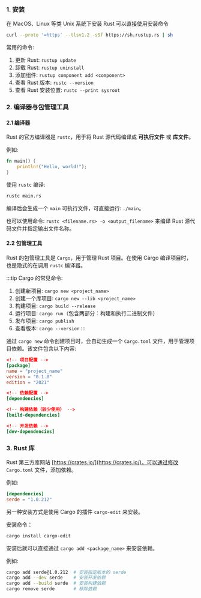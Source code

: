 ### 1. 安装

在 MacOS、Linux 等类 Unix 系统下安装 Rust 可以直接使用安装命令

```bash
curl --proto '=https' --tlsv1.2 -sSf https://sh.rustup.rs | sh
```

常用的命令:

1. 更新 Rust: `rustup update`
2. 卸载 Rust: `rustup uninstall`
3. 添加组件: `rustup component add <component>`
4. 查看 Rust 版本: `rustc --version`
5. 查看 Rust 安装位置: `rustc --print sysroot`

### 2. 编译器与包管理工具

#### 2.1 编译器

Rust 的官方编译器是 `rustc`，用于将 Rust 源代码编译成 **可执行文件** 或 **库文件**。

例如:

```rust
fn main() {
    println!("Hello, world!");
}
```

使用 `rustc` 编译:

```bash
rustc main.rs
```

编译后会生成一个 `main` 可执行文件，可直接运行: `./main`。

也可以使用命令: `rustc <filename.rs> -o <output_filename>` 来编译 Rust 源代码文件并指定输出文件名称。

#### 2.2 包管理工具

Rust 的包管理工具是 `Cargo`，用于管理 Rust 项目。在使用 Cargo 编译项目时，也是隐式的在调用 `rustc` 编译器。

:::tip Cargo 的常见命令:

1. 创建新项目: `cargo new <project_name>`
2. 创建一个库项目: `cargo new --lib <project_name>`
3. 构建项目: `cargo build --release`
4. 运行项目: `cargo run`（包含两部分：构建和执行二进制文件）
5. 发布项目: `cargo publish`
6. 查看版本: `cargo --version`
:::

通过 `cargo new` 命令创建项目时，会自动生成一个 `Cargo.toml` 文件，用于管理项目依赖。该文件包含以下内容:

```toml
<!-- 项目配置 -->
[package]
name = "project_name"
version = "0.1.0"
edition = "2021"

<!-- 依赖配置 -->
[dependencies]

<!-- 构建依赖（较少使用） -->
[build-dependencies]

<!-- 开发依赖 -->
[dev-dependencies]
```

### 3. Rust 库

Rust 第三方库网站 [https://crates.io/](https://crates.io/)，可以通过修改 `Cargo.toml` 文件，添加依赖。

例如:

```toml
[dependencies]
serde = "1.0.212"
```

另一种安装方式是使用 Cargo 的插件 `cargo-edit` 来安装。

安装命令：

```bash
cargo install cargo-edit
```

安装后就可以直接通过 `cargo add <package_name>` 来安装依赖。

例如:

```bash
cargo add serde@1.0.212  # 安装指定版本的 serde
cargo add --dev serde    # 安装开发依赖
cargo add --build serde  # 安装构建依赖
cargo remove serde       # 移除依赖
```
